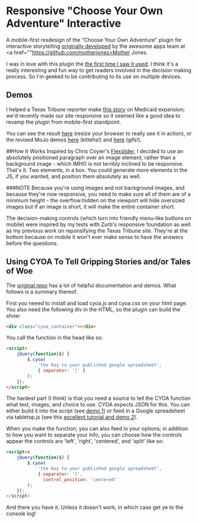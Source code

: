 # Responsive "Choose Your Own Adventure" Interactive

A mobile-first resdesign of the "Choose Your Own Adventure" plugin for interactive storytelling <a href="https://github.com/motherjones/cyoa">originally developed</a> by the awesome apps team at <a href=""https://github.com/motherjones>Mother Jones</a>. 

I was in love with this plugin the <a href="http://motherjones.com/mojo/2012/03/flow-chart-are-you-slut">the first time I saw it used</a>; I think it's a really interesting and fun way to get readers involved in the decision making process. So I'm geeked to be contributing to its use on multiple devices.


## Demos
I helped a Texas Tribune reporter make <a href="http://www.texastribune.org/library/data/interactive-should-texas-expand-medicaid/">this story</a> on Medicaid expansion; we'd recently made our site responsive so it seemed like a good idea to revamp the plugin from mobile-first standpoint.  

You can see the result <a href="http://www.amandakrauss.com/cyoa_demos/cyoa_demo3.html">here</a> (resize your browser to really see it in action), or the revised MoJo demos <a href="http://www.amandakrauss.com/cyoa_demos/cyoa_demo.html">here</a> (kittehs!) and <a href="http://www.amandakrauss.com/cyoa_demos/cyoa_demo2.html">here</a> (gifs!). 

##How It Works
Inspired by Chris Coyier's <a href="https://github.com/woothemes/FlexSlider">Flexslider</a>, I decided to use an absolutely positioned paragraph over an image element, rather than a background image - which IMHO is not terribly inclined to be responsive. That's it. Two elements, in a box. You could generate more elements in the JS, if you wanted, and position them absolutely as well.

###NOTE
Because you're using images and not background images, and because they're now responsive, you need to make sure all of them are of a *minimum* height - the overflow:hidden on the viewport will hide oversized images but if an image is short, it will make the entire container short.

The decision-making controls (which turn into friendly menu-like buttons on mobile) were inspired by my tests with Zurb's responsive foundation as well as my previous work on reponsifying the Texas Tribune site. They're at the bottom because on mobile it won't ever make sense to have the answers before the questions.

## Using CYOA To Tell Gripping Stories and/or Tales of Woe

The <a href="https://github.com/motherjones/cyoa">original repo</a> has a lot of helpful documentation and demos. What follows is a summary thereof.

First you neeed to install and load cyoa.js and cyoa.css on your html page. You also need the following div in the HTML, so the plugin can build the show:

```html
<div class="cyoa_container"></div>
```
 
You call the function in the head like so:

```html
<script>
    jQuery(function($) {
        $.cyoa(
            'the key to your published google spreadsheet',
            { separator: '|' }
        );
    });
</script>
```
The hardest part (I think) is that you need a source to tell the CYOA function what text, images, and choice to use. CYOA expects JSON for this. You can either build it into the script (see <a href="https://github.com/risatrix/cyoa/blob/master/demo/cyoa_demo.html">demo 1</a>) or feed in a Google spreadsheet via tabletop.js (see this <a href="http://www.mikeball.us/blog/using-google-spreadsheets-and-tabletop-js-as-a-web-application-back-end">excellent tutorial and <a href="https://github.com/risatrix/cyoa/blob/master/demo/cyoa_demo2.html">demo 2</a>). 

When you make the function, you can also feed in your options; in addition to how you want to separate your info, you can choose how the controls appear the controls are 'left', 'right', 'centered', and 'split' like so:
```html
<script>s
    jQuery(function($) {
        $.cyoa(
            'the key to your published google spreadsheet',
            { separator: '|',
              control_position: 'centered'
        );
    });
</script>
```

And there you have it. Unless it doesn't work, in which case get ye to the console log!